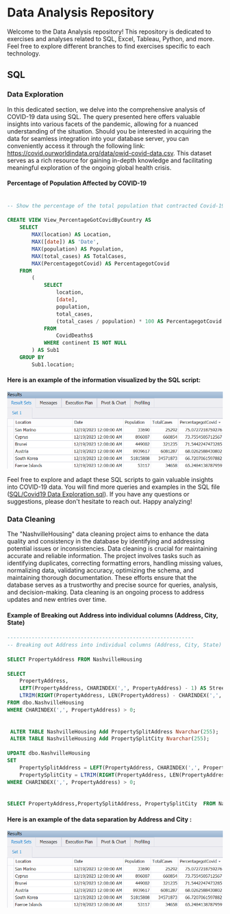 # Data Analysis Repository

Welcome to the Data Analysis repository! This repository is dedicated to exercises and analyses related to SQL, Excel, Tableau, Python, and more. Feel free to explore different branches to find exercises specific to each technology.

## SQL

### Data Exploration

In this dedicated section, we delve into the comprehensive analysis of COVID-19 data using SQL. The query presented here offers valuable insights into various facets of the pandemic, allowing for a nuanced understanding of the situation. Should you be interested in acquiring the data for seamless integration into your database server, you can conveniently access it through the following link: https://covid.ourworldindata.org/data/owid-covid-data.csv. This dataset serves as a rich resource for gaining in-depth knowledge and facilitating meaningful exploration of the ongoing global health crisis.

#### Percentage of Population Affected by COVID-19

```sql

-- Show the percentage of the total population that contracted Covid-19 by country

CREATE VIEW View_PercentageGotCovidByCountry AS
    SELECT
        MAX(location) AS Location,
        MAX([date]) AS 'Date',
        MAX(population) AS Population,
        MAX(total_cases) AS TotalCases,
        MAX(PercentagegotCovid) AS PercentagegotCovid
    FROM
        (
            SELECT
                location,
                [date],
                population,
                total_cases,
                (total_cases / population) * 100 AS PercentagegotCovid
            FROM
                CovidDeaths$
            WHERE continent IS NOT NULL
        ) AS Sub1
    GROUP BY
        Sub1.location;
```
#### Here is an example of the information visualized by the SQL script:

<p align="center">
  <img src="Images/SQL.png">
</p>

Feel free to explore and adapt these SQL scripts to gain valuable insights into COVID-19 data. You will find more queries and examples in the SQL file ([SQL/Covid19 Data Exploration.sql](https://github.com/Carlos-Delgado-7/Portfolio-Data-Analyst/blob/main/SQL/Covid19%20Data%20Exploration.sql)). If you have any questions or suggestions, please don't hesitate to reach out. Happy analyzing!

### Data Cleaning

The "NashvilleHousing" data cleaning project aims to enhance the data quality and consistency in the database by identifying and addressing potential issues or inconsistencies. Data cleaning is crucial for maintaining accurate and reliable information. The project involves tasks such as identifying duplicates, correcting formatting errors, handling missing values, normalizing data, validating accuracy, optimizing the schema, and maintaining thorough documentation. These efforts ensure that the database serves as a trustworthy and precise source for queries, analysis, and decision-making. Data cleaning is an ongoing process to address updates and new entries over time.

#### Example of Breaking out Address into individual columns (Address, City, State)

```sql
-------------------------------------------------------------
-- Breaking out Address into individual columns (Address, City, State)

SELECT PropertyAddress FROM NashvilleHousing

SELECT 
    PropertyAddress,
    LEFT(PropertyAddress, CHARINDEX(',', PropertyAddress) - 1) AS StreetName,
    LTRIM(RIGHT(PropertyAddress, LEN(PropertyAddress) - CHARINDEX(',', PropertyAddress))) AS City
FROM dbo.NashvilleHousing
WHERE CHARINDEX(',', PropertyAddress) > 0;
 
 
 ALTER TABLE NashvilleHousing Add PropertySplitAddress Nvarchar(255);
 ALTER TABLE NashvilleHousing Add PropertySplitCity Nvarchar(255);
 
UPDATE dbo.NashvilleHousing
SET 
    PropertySplitAddress = LEFT(PropertyAddress, CHARINDEX(',', PropertyAddress) - 1),
    PropertySplitCity = LTRIM(RIGHT(PropertyAddress, LEN(PropertyAddress) - CHARINDEX(',', PropertyAddress)))
WHERE CHARINDEX(',', PropertyAddress) > 0;

 
SELECT PropertyAddress,PropertySplitAddress, PropertySplitCity  FROM NashvilleHousing

```
#### Here is an example of the data separation by Address and City :

<p align="center">
  <img src="Images/SQL.png">
</p>
